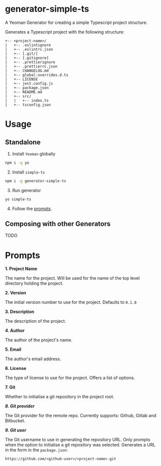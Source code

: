 # generator-simple-ts
A Yeoman Generator for creating a simple Typescript project structure.

Generates a Typescript project with the following structure:

```
+-- <project-name>/
|   +-- .eslintignore
|   +-- .eslintrc.json
|   +-- [.git/]
|   +-- [.gitignore]
|   +-- .prettierignore
|   +-- .prettierrc.json
|   +-- CHANGELOG.md
|   +-- global-overrides.d.ts
|   +-- LICENSE
|   +-- jest.config.js
|   +-- package.json
|   +-- README.md
|   +-- src/
|   |   +-- index.ts
|   +-- tsconfig.json
```

# Usage
## Standalone
1. Install `Yeoman` globally
```bash
npm i -g yo
```
2. Install `simple-ts`
```bash
npm i -g generator-simple-ts
```
3. Run generator
```bash
yo simple-ts
```
4. Follow the [prompts](#Prompts).
   
## Composing with other Generators
TODO

# Prompts
**1. Project Name**
   
The name for the project. Will be used for the name of the top level directory holding the project.

**2. Version**

The initial version number to use for the project. Defaults to `0.1.0`

**3. Description**

The description of the project.

**4. Author**

The author of the project's name.

**5. Email**

The author's email address.

**6. License**

The type of license to use for the project. Offers a list of options.

**7. Git**

Whether to initialise a git repository in the project root.

***8. Git provider***

The Git provider for the remote repo. Currently supports: Github, Gitlab and Bitbucket.

***9. Git user***

The Git username to use in generating the repository URL. Only prompts when the option to initialise a git repository was selected. Generates a URL in the form in the `package.json`:
```
https://github.com/<github-user>/<project-name>.git
```
